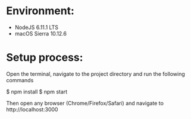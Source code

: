 # Environment:
 - NodeJS 6.11.1 LTS
 - macOS Sierra 10.12.6
 

# Setup process:
Open the terminal, navigate to the project directory and run the following commands

$ npm install
$ npm start

Then open any browser (Chrome/Firefox/Safari) and navigate to http://localhost:3000